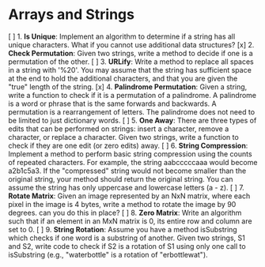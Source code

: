 # Arrays and Strings

[ ] 1.  **Is Unique**: Implement an algorithm to determine if a string has all unique characters. What if you cannot use additional data structures?
[x] 2.  **Check Permutation**: Given two strings, write a method to decide if one is a permutation of the other.
[ ]  3.  **URLify**: Write a method to replace all spaces in a string with '%20'. You may assume that the string has sufficient space at the end to hold the additional characters, and that you are given the "true" length of the string.
[x]  4.  **Palindrome Permutation**: Given a string, write a function to check if it is a permutation of a palindrome. A palindrome is a word or phrase that is the same forwards and backwards. A permutation is a rearrangement of letters. The palindrome does not need to be limited to just dictionary words.
[ ]  5.  **One Away**: There are three types of edits that can be performed on strings: insert a character, remove a character, or replace a character. Given two strings, write a function to check if they are one edit (or zero edits) away.
[ ]  6.  **String Compression**: Implement a method to perform basic string compression using the counts of repeated characters. For example, the string aabcccccaaa would become a2b1c5a3. If the "compressed" string would not become smaller than the original string, your method should return the original string. You can assume the string has only uppercase and lowercase letters (a - z).
[ ]  7.  **Rotate Matrix**: Given an image represented by an NxN matrix, where each pixel in the image is 4 bytes, write a method to rotate the image by 90 degrees. can you do this in place?
[ ]  8.  **Zero Matrix**: Write an algorithm such that if an element in an MxN matrix is 0, its entire row and column are set to 0.
[ ]  9.  **String Rotation**: Assume you have a method isSubstring which checks if one word is a substring of another. Given two strings, S1 and S2, write code to check if S2 is a rotation of S1 using only one call to isSubstring (e.g., "waterbottle" is a rotation of "erbottlewat").
